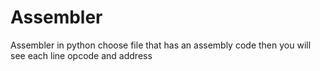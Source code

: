 # Assembler
Assembler in python
choose file that has an assembly code then you will see each line opcode and address
